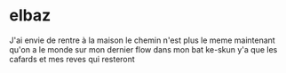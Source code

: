 # elbaz
J'ai envie de rentre à la maison le chemin n'est plus le meme maintenant qu'on a le monde
sur mon dernier flow dans mon bat ke-skun y'a que les cafards et mes reves qui resteront
